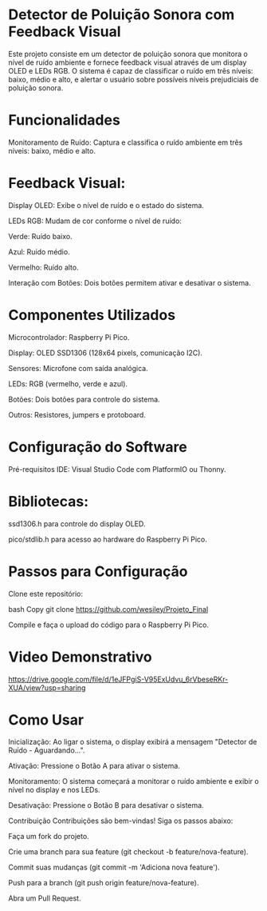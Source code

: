 # Detector de Poluição Sonora com Feedback Visual

Este projeto consiste em um detector de poluição sonora que monitora o nível de ruído ambiente e fornece feedback visual através de um display OLED e LEDs RGB. O sistema é capaz de classificar o ruído em três níveis: baixo, médio e alto, e alertar o usuário sobre possíveis níveis prejudiciais de poluição sonora.

# Funcionalidades
Monitoramento de Ruído: Captura e classifica o ruído ambiente em três níveis: baixo, médio e alto.

# Feedback Visual:

Display OLED: Exibe o nível de ruído e o estado do sistema.

LEDs RGB: Mudam de cor conforme o nível de ruído:

Verde: Ruído baixo.

Azul: Ruído médio.

Vermelho: Ruído alto.

Interação com Botões: Dois botões permitem ativar e desativar o sistema.

# Componentes Utilizados
Microcontrolador: Raspberry Pi Pico.

Display: OLED SSD1306 (128x64 pixels, comunicação I2C).

Sensores: Microfone com saída analógica.

LEDs: RGB (vermelho, verde e azul).

Botões: Dois botões para controle do sistema.

Outros: Resistores, jumpers e protoboard.

# Configuração do Software
Pré-requisitos
IDE: Visual Studio Code com PlatformIO ou Thonny.

# Bibliotecas:

ssd1306.h para controle do display OLED.

pico/stdlib.h para acesso ao hardware do Raspberry Pi Pico.

# Passos para Configuração
Clone este repositório:

bash
Copy
git clone https://github.com/wesiley/Projeto_Final

Compile e faça o upload do código para o Raspberry Pi Pico.

# Video Demonstrativo

https://drive.google.com/file/d/1eJFPgiS-V95ExUdvu_6rVbeseRKr-XUA/view?usp=sharing

# Como Usar
Inicialização: Ao ligar o sistema, o display exibirá a mensagem "Detector de Ruído - Aguardando...".

Ativação: Pressione o Botão A para ativar o sistema.

Monitoramento: O sistema começará a monitorar o ruído ambiente e exibir o nível no display e nos LEDs.

Desativação: Pressione o Botão B para desativar o sistema.

Contribuição
Contribuições são bem-vindas! Siga os passos abaixo:

Faça um fork do projeto.

Crie uma branch para sua feature (git checkout -b feature/nova-feature).

Commit suas mudanças (git commit -m 'Adiciona nova feature').

Push para a branch (git push origin feature/nova-feature).

Abra um Pull Request.

